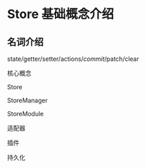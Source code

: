# Store 基础概念介绍

## 名词介绍

state/getter/setter/actions/$commit/$patch/clear

核心概念

Store

StoreManager

StoreModule

适配器

插件

持久化
